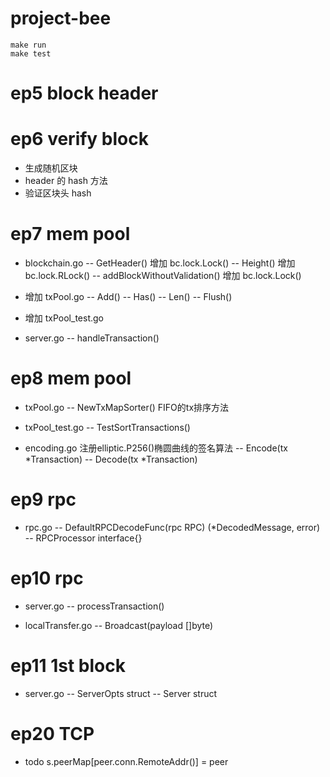# project-bee
```shell
make run
make test
```

# ep5 block header

# ep6 verify block
- 生成随机区块
- header 的 hash 方法
- 验证区块头 hash

# ep7 mem pool
- blockchain.go 
    -- GetHeader() 增加 	bc.lock.Lock()
    -- Height() 增加 	bc.lock.RLock()
    -- addBlockWithoutValidation() 增加 bc.lock.Lock()

- 增加 txPool.go
    -- Add()
    -- Has()
    -- Len()
    -- Flush()
- 增加 txPool_test.go

- server.go 
    -- handleTransaction()

# ep8 mem pool
- txPool.go
    -- NewTxMapSorter()  FIFO的tx排序方法
   
- txPool_test.go
    -- TestSortTransactions()

- encoding.go 注册elliptic.P256()椭圆曲线的签名算法
    -- Encode(tx *Transaction) 
    -- Decode(tx *Transaction)

# ep9 rpc
- rpc.go
    -- DefaultRPCDecodeFunc(rpc RPC) (*DecodedMessage, error)
    -- RPCProcessor interface{}

# ep10 rpc
- server.go
  -- processTransaction()

- localTransfer.go
  -- Broadcast(payload []byte)

# ep11 1st block

- server.go
  -- ServerOpts struct 
  -- Server struct
  
# ep20 TCP

- todo s.peerMap[peer.conn.RemoteAddr()] = peer